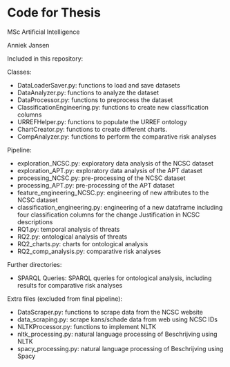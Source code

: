 # Code for Thesis

MSc Artificial Intelligence

Anniek Jansen

Included in this repository:

Classes:
* DataLoaderSaver.py: functions to load and save datasets
* DataAnalyzer.py: functions to analyze the dataset
* DataProcessor.py: functions to preprocess the dataset
* ClassificationEngineering.py: functions to create new classification columns
* URREFHelper.py: functions to populate the URREF ontology
* ChartCreator.py: functions to create different charts.
* CompAnalyzer.py: functions to perform the comparative risk analyses

Pipeline:
* exploration_NCSC.py: exploratory data analysis of the NCSC dataset
* exploration_APT.py: exploratory data analysis of the APT dataset
* processing_NCSC.py: pre-processing of the NCSC dataset
* processing_APT.py: pre-processing of the APT dataset
* feature_engineering_NCSC.py: engineering of new attributes to the NCSC dataset
* classification_engineering.py: engineering of a new dataframe including four classification columns for the change Justification in NCSC descriptions
* RQ1.py: temporal analysis of threats
* RQ2.py: ontological analysis of threats
* RQ2_charts.py: charts for ontological analysis
* RQ2_comp_analysis.py: comparative risk analyses

Further directories:
* SPARQL Queries: SPARQL queries for ontological analysis, including results for comparative risk analyses


Extra files (excluded from final pipeline):
* DataScraper.py: functions to scrape data from the NCSC website
* data_scraping.py: scrape kans/schade data from web using NCSC IDs
* NLTKProcessor.py: functions to implement NLTK 
* nltk_processing.py: natural language processing of Beschrijving using NLTK
* spacy_processing.py: natural language processing of Beschrijving using Spacy
